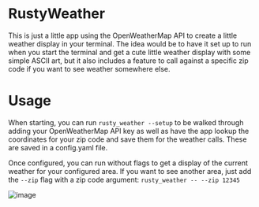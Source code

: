 # RustyWeather

This is just a little app using the OpenWeatherMap API to create a little weather display in your terminal. The idea would be to have it set up to run when you start the terminal and get a cute little weather display with some simple ASCII art, but it also includes a feature to call against a specific zip code if you want to see weather somewhere else. 

# Usage

When starting, you can run `rusty_weather --setup` to be walked through adding your OpenWeatherMap API key as well as have the app lookup the coordinates for your zip code and save them for the weather calls. These are saved in a config.yaml file. 

Once configured, you can run without flags to get a display of the current weather for your configured area. If you want to see another area, just add the `--zip` flag with a zip code argument: `rusty_weather -- --zip 12345`

![image](https://github.com/user-attachments/assets/7eb3f9e4-b877-4d23-af4e-52812dded9c6)

